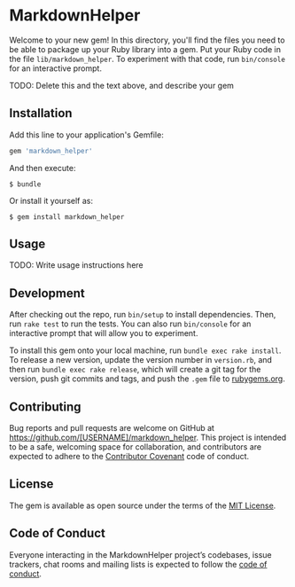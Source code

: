 # MarkdownHelper

Welcome to your new gem! In this directory, you'll find the files you need to be able to package up your Ruby library into a gem. Put your Ruby code in the file `lib/markdown_helper`. To experiment with that code, run `bin/console` for an interactive prompt.

TODO: Delete this and the text above, and describe your gem

## Installation

Add this line to your application's Gemfile:

```ruby
gem 'markdown_helper'
```

And then execute:

    $ bundle

Or install it yourself as:

    $ gem install markdown_helper

## Usage

TODO: Write usage instructions here

## Development

After checking out the repo, run `bin/setup` to install dependencies. Then, run `rake test` to run the tests. You can also run `bin/console` for an interactive prompt that will allow you to experiment.

To install this gem onto your local machine, run `bundle exec rake install`. To release a new version, update the version number in `version.rb`, and then run `bundle exec rake release`, which will create a git tag for the version, push git commits and tags, and push the `.gem` file to [rubygems.org](https://rubygems.org).

## Contributing

Bug reports and pull requests are welcome on GitHub at https://github.com/[USERNAME]/markdown_helper. This project is intended to be a safe, welcoming space for collaboration, and contributors are expected to adhere to the [Contributor Covenant](http://contributor-covenant.org) code of conduct.

## License

The gem is available as open source under the terms of the [MIT License](https://opensource.org/licenses/MIT).

## Code of Conduct

Everyone interacting in the MarkdownHelper project’s codebases, issue trackers, chat rooms and mailing lists is expected to follow the [code of conduct](https://github.com/[USERNAME]/markdown_helper/blob/master/CODE_OF_CONDUCT.md).

